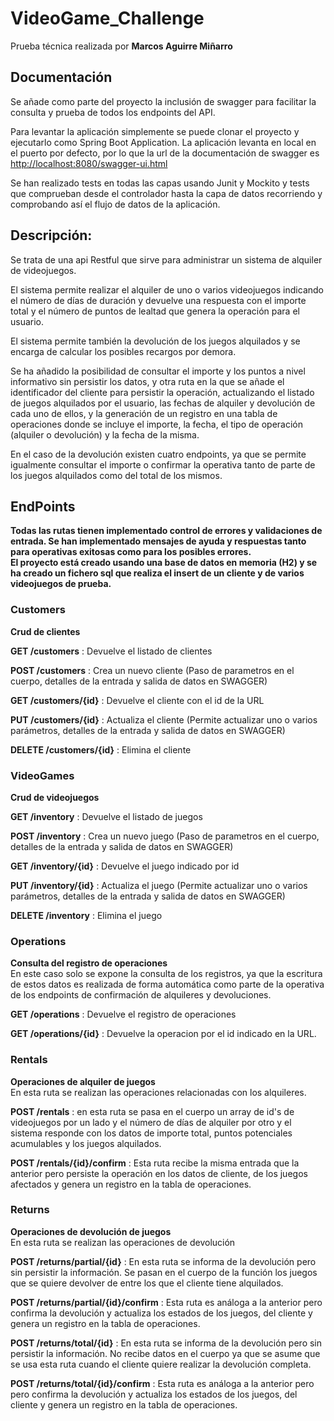 # VideoGame_Challenge
Prueba técnica realizada por **Marcos Aguirre Miñarro** 

## Documentación
Se añade como parte del proyecto la inclusión de swagger para facilitar la consulta y prueba de todos los endpoints del API.

Para levantar la aplicación simplemente se puede clonar el proyecto y ejecutarlo como Spring Boot Application. La aplicación levanta en local en el puerto por defecto, por lo que la url de la documentación de swagger es <a href="http://localhost:8080/swagger-ui.html" target="_blank">http://localhost:8080/swagger-ui.html</a>

Se han realizado tests en todas las capas usando Junit y Mockito y tests que comprueban desde el controlador hasta la capa de datos recorriendo y comprobando así el flujo de datos de la aplicación.

## Descripción: 
Se trata de una api Restful que sirve para administrar un sistema de alquiler de videojuegos.

El sistema permite realizar el alquiler de uno o varios videojuegos indicando el número de días de duración y devuelve una respuesta con el importe total y el número de puntos de lealtad que genera la operación para el usuario.

El sistema permite también la devolución de los juegos alquilados y se encarga de calcular los posibles recargos por demora.

Se ha añadido la posibilidad de consultar el importe y los puntos a nivel informativo sin persistir los datos, y otra ruta en la que se añade el identificador del cliente para persistir la operación, actualizando el listado de juegos alquilados por el usuario, las fechas de alquiler y devolución de cada uno de ellos, y la generación de un registro en una tabla de operaciones donde se incluye el importe, la fecha, el tipo de operación (alquiler o devolución) y la fecha de la misma.

En el caso de la devolución existen cuatro endpoints, ya que se permite igualmente consultar el importe o confirmar la operativa tanto de parte de los juegos alquilados como del total de los mismos. 

## EndPoints
**Todas las rutas tienen implementado control de errores y validaciones de entrada. Se han implementado mensajes de ayuda y respuestas tanto para operativas exitosas como para los posibles errores.** <br>
**El proyecto está creado usando una base de datos en memoria (H2) y se ha creado un fichero sql que realiza el insert de un cliente y de varios videojuegos de prueba.**
### Customers
**Crud de clientes** <br>

**GET /customers** : Devuelve el listado de clientes<br>

**POST /customers** : Crea un nuevo cliente (Paso de parametros en el cuerpo, detalles de la entrada y salida de datos en SWAGGER)<br>

**GET /customers/{id}** : Devuelve el cliente con el id de la URL<br>

**PUT /customers/{id}** : Actualiza el cliente (Permite actualizar uno o varios parámetros, detalles de la entrada y salida de datos en SWAGGER)<br>

**DELETE /customers/{id}** : Elimina el cliente<br>

### VideoGames
**Crud de videojuegos** <br>

**GET /inventory** : Devuelve el listado de juegos<br>

**POST /inventory** : Crea un nuevo juego (Paso de parametros en el cuerpo, detalles de la entrada y salida de datos en SWAGGER)<br>

**GET /inventory/{id}** : Devuelve el juego indicado por id <br>

**PUT /inventory/{id}** : Actualiza el juego (Permite actualizar uno o varios parámetros, detalles de la entrada y salida de datos en SWAGGER)<br>

**DELETE /inventory** : Elimina el juego <br>

### Operations
**Consulta del registro de operaciones** <br>
En este caso solo se expone la consulta de los registros, ya que la escritura de estos datos es realizada de forma automática como parte de la operativa de los endpoints de confirmación de alquileres y devoluciones. <br>

**GET /operations** : Devuelve el registro de operaciones<br>

**GET /operations/{id}** : Devuelve la operacion por el id indicado en la URL. <br>

### Rentals
**Operaciones de alquiler de juegos**<br>
En esta ruta se realizan las operaciones relacionadas con los alquileres.<br>

**POST /rentals** : en esta ruta se pasa en el cuerpo un array de id's de videojuegos por un lado y el número de días de alquiler por otro y el sistema responde con los datos de importe total, puntos potenciales acumulables y los juegos alquilados. <br>

**POST /rentals/{id}/confirm** : Esta ruta recibe la misma entrada que la anterior pero persiste la operación en los datos de cliente, de los juegos afectados y genera un registro en la tabla de operaciones. <br>

### Returns
**Operaciones de devolución de juegos**<br>
En esta ruta se realizan las operaciones de devolución <br>

**POST /returns/partial/{id}** : En esta ruta se informa de la devolución pero sin persistir la información. Se pasan en el cuerpo de la función los juegos que se quiere devolver de entre los que el cliente tiene alquilados. <br>

**POST /returns/partial/{id}/confirm** : Esta ruta es análoga a la anterior pero confirma la devolución y actualiza los estados de los juegos, del cliente y genera un registro en la tabla de operaciones. <br>

**POST /returns/total/{id}** : En esta ruta se informa de la devolución pero sin persistir la información. No recibe datos en el cuerpo ya que se asume que se usa esta ruta cuando el cliente quiere realizar la devolución completa. <br>

**POST /returns/total/{id}/confirm** : Esta ruta es análoga a la anterior pero pero confirma la devolución y actualiza los estados de los juegos, del cliente y genera un registro en la tabla de operaciones. <br> 

